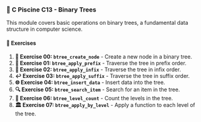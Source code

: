 
### **🚀 C Piscine C13 - Binary Trees**

This module covers basic operations on binary trees, a fundamental data structure in computer science.

#### 📝 Exercises

1. **🌱 Exercise 00: `btree_create_node`** - Create a new node in a binary tree.
2. **🧭 Exercise 01: `btree_apply_prefix`** - Traverse the tree in prefix order.
3. **🔄 Exercise 02: `btree_apply_infix`** - Traverse the tree in infix order.
4. **↩️ Exercise 03: `btree_apply_suffix`** - Traverse the tree in suffix order.
5. **🌐 Exercise 04: `btree_insert_data`** - Insert data into the tree.
6. **🔍 Exercise 05: `btree_search_item`** - Search for an item in the tree.
7. **📏 Exercise 06: `btree_level_count`** - Count the levels in the tree.
8. **🏛️ Exercise 07: `btree_apply_by_level`** - Apply a function to each level of the tree.

